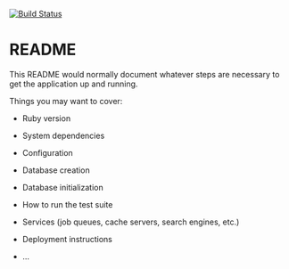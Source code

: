 [![Build Status](https://travis-ci.com/Akhilesh05/ecommerce.svg?branch=master)](https://travis-ci.com/Akhilesh05/ecommerce)

# README

This README would normally document whatever steps are necessary to get the
application up and running.

Things you may want to cover:

* Ruby version

* System dependencies

* Configuration

* Database creation

* Database initialization

* How to run the test suite

* Services (job queues, cache servers, search engines, etc.)

* Deployment instructions

* ...

